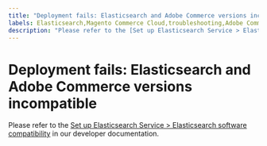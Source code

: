 ```yaml
---
title: "Deployment fails: Elasticsearch and Adobe Commerce versions incompatible"
labels: Elasticsearch,Magento Commerce Cloud,troubleshooting,Adobe Commerce,cloud infrastructure
description: "Please refer to the [Set up Elasticsearch Service > Elasticsearch software compatibility](https://devdocs.magento.com/guides/v2.3/cloud/project/project-conf-files_services-elastic.html#elasticsearch-software-compatibility) in our developer documentation."
---
```


# Deployment fails: Elasticsearch and Adobe Commerce versions incompatible

Please refer to the [Set up Elasticsearch Service > Elasticsearch software compatibility](https://devdocs.magento.com/guides/v2.3/cloud/project/project-conf-files_services-elastic.html#elasticsearch-software-compatibility) in our developer documentation. 